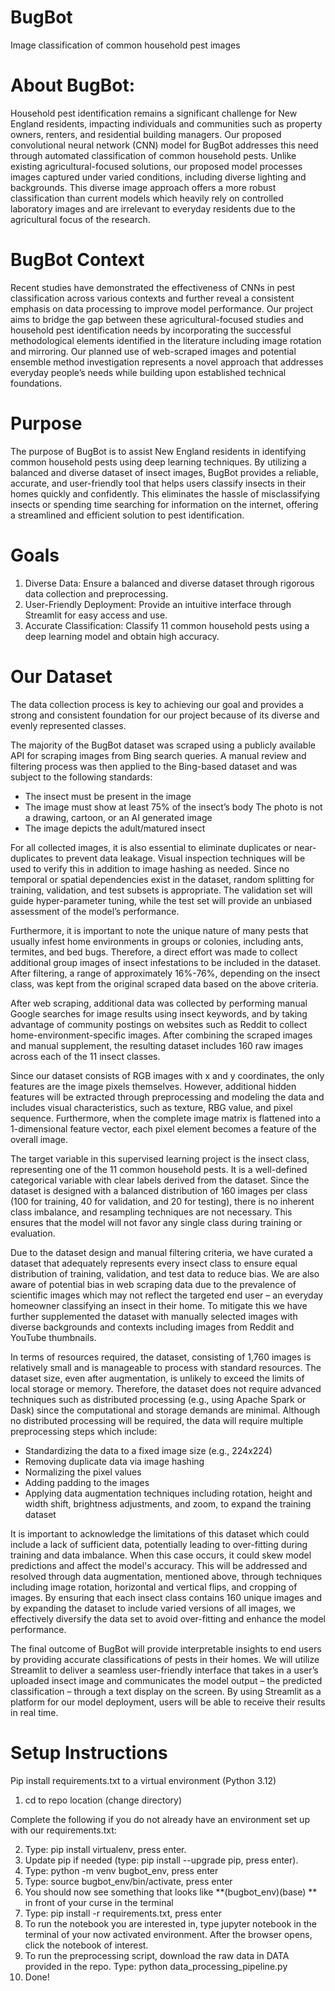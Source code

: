 # BugBot
Image classification of common household pest images

# About BugBot:
Household pest identification remains a significant challenge for New England residents, impacting individuals and communities such as property owners, renters, and residential building managers. Our proposed convolutional neural network (CNN) model for BugBot addresses this need through automated classification of common household pests. Unlike existing agricultural-focused solutions, our proposed model processes images captured under varied conditions, including diverse lighting and backgrounds. This diverse image approach offers a more robust classification than current models which heavily rely on controlled laboratory images and are irrelevant to everyday residents due to the agricultural focus of the research. 

# BugBot Context
Recent studies have demonstrated the effectiveness of CNNs in pest classification across various contexts and further reveal a consistent emphasis on data processing to improve model performance. Our project aims to bridge the gap between these agricultural-focused studies and household pest identification needs by incorporating the successful methodological elements identified in the literature including image rotation and mirroring. Our planned use of web-scraped images and potential ensemble method investigation represents a novel approach that addresses everyday people’s needs while building upon established technical foundations.

# Purpose
The purpose of BugBot is to assist New England residents in identifying common household pests using deep learning techniques. By utilizing a balanced and diverse dataset of insect images, BugBot provides a reliable, accurate, and user-friendly tool that helps users classify insects in their homes quickly and confidently. This eliminates the hassle of misclassifying insects or spending time searching for information on the internet, offering a streamlined and efficient solution to pest identification. 

# Goals
1. Diverse Data: Ensure a balanced and diverse dataset through rigorous data collection and preprocessing. 
2. User-Friendly Deployment: Provide an intuitive interface through Streamlit for easy access and use.
3. Accurate Classification: Classify 11 common household pests using a deep learning model and obtain high accuracy.

# Our Dataset
The data collection process is key to achieving our goal and provides a strong and consistent foundation for our project because of its diverse and evenly represented classes. 

The majority of the BugBot dataset was scraped using a publicly available API for scraping images from Bing search queries. A manual review and filtering process was then applied to the Bing-based dataset and was subject to the following standards:
- The insect must be present in the image 
- The image must show at least 75\% of the insect’s body 
 The photo is not a drawing, cartoon, or an AI generated image
- The image depicts the adult/matured insect

For all collected images, it is also essential to eliminate duplicates or near-duplicates to prevent data leakage. Visual inspection techniques will be used to verify this in addition to image hashing as needed. Since no temporal or spatial dependencies exist in the dataset, random splitting for training, validation, and test subsets is appropriate. The validation set will guide hyper-parameter tuning, while the test set will provide an unbiased assessment of the model’s performance.

Furthermore, it is important to note the unique nature of many pests that usually infest home environments in groups or colonies, including ants, termites, and bed bugs. Therefore, a direct effort was made to collect additional group images of insect infestations to be included in the dataset. After filtering, a range of approximately 16\%-76\%, depending on the insect class, was kept from the original scraped data based on the above criteria. 

After web scraping, additional data was collected by performing manual Google searches for image results using insect keywords, and by taking advantage of community postings on websites such as Reddit to collect home-environment-specific images. After combining the scraped images and manual supplement, the resulting dataset includes 160 raw images across each of the 11 insect classes.

Since our dataset consists of RGB images with x and y coordinates, the only features are the image pixels themselves. However, additional hidden features will be extracted through preprocessing and modeling the data and includes visual characteristics, such as texture, RBG value, and pixel sequence. Furthermore, when the complete image matrix is flattened into a 1-dimensional feature vector, each pixel element becomes a feature of the overall image. 

The target variable in this supervised learning project is the insect class, representing one of the 11 common household pests. It is a well-defined categorical variable with clear labels derived from the dataset. Since the dataset is designed with a balanced distribution of 160 images per class (100 for training, 40 for validation, and 20 for testing), there is no inherent class imbalance, and resampling techniques are not necessary. This ensures that the model will not favor any single class during training or evaluation.

Due to the dataset design and manual filtering criteria, we have curated a dataset that adequately represents every insect class to ensure equal distribution of training, validation, and test data to reduce bias. We are also aware of potential bias in web scraping data due to the prevalence of scientific images which may not reflect the targeted end user – an everyday homeowner classifying an insect in their home. To mitigate this we have further supplemented the dataset with manually selected images with diverse backgrounds and contexts including images from Reddit and YouTube thumbnails.

In terms of resources required, the dataset, consisting of 1,760 images is relatively small and is manageable to process with standard resources. The dataset size, even after augmentation, is unlikely to exceed the limits of local storage or memory. Therefore, the dataset does not require advanced techniques such as distributed processing (e.g., using Apache Spark or Dask) since the computational and storage demands are minimal. 
Although no distributed processing will be required, the data will require multiple preprocessing steps which include:

- Standardizing the data to a fixed image size (e.g., 224x224)
- Removing duplicate data via image hashing
- Normalizing the pixel values
- Adding padding to the images
- Applying data augmentation techniques including rotation, height and width shift, brightness adjustments, and zoom, to expand the training dataset

It is important to acknowledge the limitations of this dataset which could include a lack of sufficient data, potentially leading to over-fitting during training and data imbalance. When this case occurs, it could skew model predictions and affect the model's accuracy. This will be addressed and resolved through data augmentation, mentioned above, through techniques including image rotation, horizontal and vertical flips, and cropping of images. By ensuring that each insect class contains 160 unique images and by expanding the dataset to include varied versions of all images, we effectively diversify the data set to avoid over-fitting and enhance the model performance.

The final outcome of BugBot will provide interpretable insights to end users by providing accurate classifications of pests in their homes. We will utilize Streamlit to deliver a seamless user-friendly interface that takes in a user’s uploaded insect image and communicates the model output  – the predicted classification – through a text display on the screen. By using Streamlit as a platform for our model deployment, users will be able to receive their results in real time.

# Setup Instructions

Pip install requirements.txt to a virtual environment (Python 3.12)

1. cd to repo location (change directory)

Complete the following if you do not already have an environment set up with our requirements.txt:

2. Type: pip install virtualenv, press enter.
3. Update pip if needed (type: pip install --upgrade pip, press enter).
4. Type: python -m venv bugbot_env, press enter
5. Type: source bugbot_env/bin/activate, press enter
6. You should now see something that looks like **(bugbot_env)(base) ** in front of your curse in the terminal
7. Type: pip install -r requirements.txt, press enter
8. To run the notebook you are interested in, type jupyter notebook in the terminal of your now activated environment. After the browser opens, click the notebook of interest.
9. To run the preprocessing script, download the raw data in DATA provided in the repo. Type: python data_processing_pipeline.py
10. Done!



